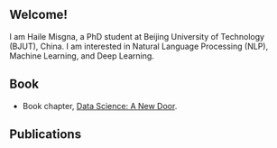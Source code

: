 ## Welcome!

I am Haile Misgna, a PhD student at Beijing University of Technology (BJUT), China. I am interested in Natural Language Processing (NLP), Machine Learning, and Deep Learning. 

## Book

- Book chapter, [Data Science: A New Door](https://github.com/misgna/misgna/blob/main/Data_Science_A_New_Door.pdf).

## Publications
